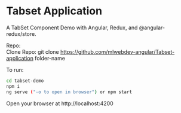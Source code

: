 # Tabset Application

A TabSet Component Demo with Angular, Redux, and @angular-redux/store.

Repo:  
Clone Repo: git clone https://github.com/mlwebdev-angular/Tabset-application folder-name

To run:

```sh
cd tabset-demo
npm i
ng serve ("-o to open in browser") or npm start
```

Open your browser at http://localhost:4200

